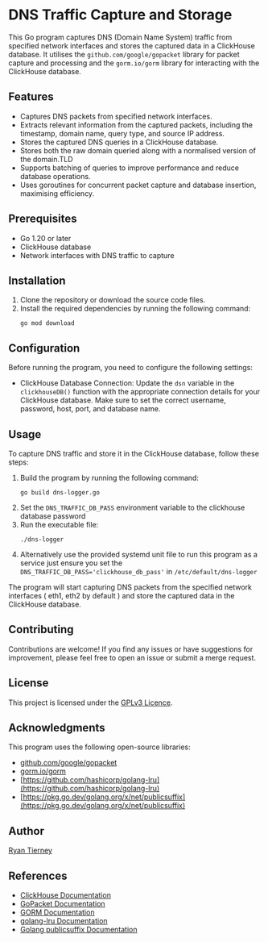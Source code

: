# DNS Traffic Capture and Storage

This Go program captures DNS (Domain Name System) traffic from specified network interfaces and stores the captured data in a ClickHouse database. It utilises the `github.com/google/gopacket` library for packet capture and processing and the `gorm.io/gorm` library for interacting with the ClickHouse database.

## Features

- Captures DNS packets from specified network interfaces.
- Extracts relevant information from the captured packets, including the timestamp, domain name, query type, and source IP address.
- Stores the captured DNS queries in a ClickHouse database.
- Stores both the raw domain queried along with a normalised version of the domain.TLD
- Supports batching of queries to improve performance and reduce database operations.
- Uses goroutines for concurrent packet capture and database insertion, maximising efficiency.

## Prerequisites

- Go 1.20 or later
- ClickHouse database
- Network interfaces with DNS traffic to capture

## Installation

1. Clone the repository or download the source code files.
2. Install the required dependencies by running the following command:
   ```
   go mod download
   ```

## Configuration

Before running the program, you need to configure the following settings:

- ClickHouse Database Connection: Update the `dsn` variable in the `clickhouseDB()` function with the appropriate connection details for your ClickHouse database. Make sure to set the correct username, password, host, port, and database name.

## Usage

To capture DNS traffic and store it in the ClickHouse database, follow these steps:

1. Build the program by running the following command:
   ```
   go build dns-logger.go
   ```
2. Set the `DNS_TRAFFIC_DB_PASS` environment variable to the clickhouse database password
3. Run the executable file:
   ```
   ./dns-logger
   ```
4. Alternatively use the provided systemd unit file to run this program as a service just ensure you set the `DNS_TRAFFIC_DB_PASS='clickhouse_db_pass'` in `/etc/default/dns-logger`

The program will start capturing DNS packets from the specified network interfaces ( eth1, eth2 by default ) and store the captured data in the ClickHouse database.

## Contributing

Contributions are welcome! If you find any issues or have suggestions for improvement, please feel free to open an issue or submit a merge request.

## License

This project is licensed under the [GPLv3 Licence](LICENCE).

## Acknowledgments

This program uses the following open-source libraries:

- [github.com/google/gopacket](https://github.com/google/gopacket)
- [gorm.io/gorm](https://gorm.io/gorm)
- [https://github.com/hashicorp/golang-lru](https://github.com/hashicorp/golang-lru)
- [https://pkg.go.dev/golang.org/x/net/publicsuffix](https://pkg.go.dev/golang.org/x/net/publicsuffix)

## Author

[Ryan Tierney](https://github.com/r-tierney)

## References

- [ClickHouse Documentation](https://clickhouse.com/docs/en/)
- [GoPacket Documentation](https://pkg.go.dev/github.com/google/gopacket)
- [GORM Documentation](https://gorm.io/docs/)
- [golang-lru Documentation](https://github.com/hashicorp/golang-lru)
- [Golang publicsuffix Documentation](https://pkg.go.dev/golang.org/x/net/publicsuffix)

